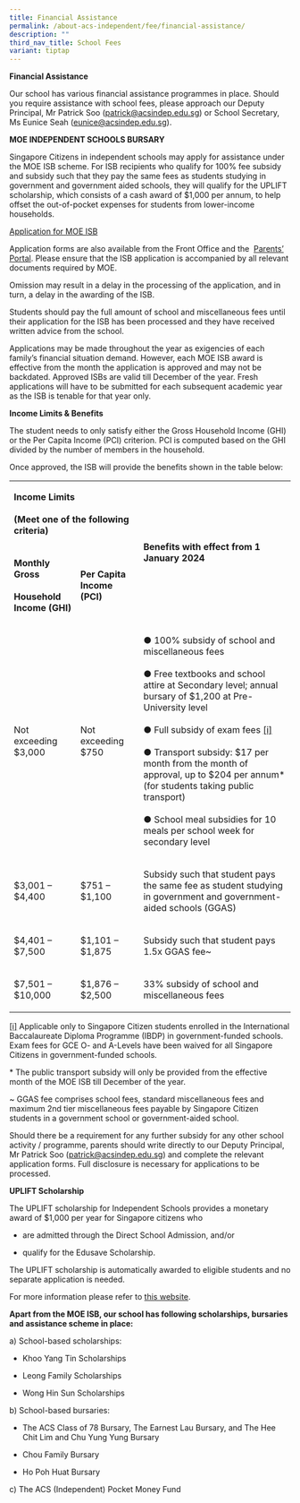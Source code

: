 ```yaml
---
title: Financial Assistance
permalink: /about-acs-independent/fee/financial-assistance/
description: ""
third_nav_title: School Fees
variant: tiptap
---
```

<p><strong>Financial Assistance</strong>
</p>
<p>Our school has various financial assistance programmes in place. Should
you require assistance with school fees, please approach our Deputy Principal,
Mr Patrick Soo (<a href="mailto:patrick@acsindep.edu.sg" rel="noopener noreferrer nofollow" target="_blank">patrick@acsindep.edu.sg</a>)
or School Secretary, Ms Eunice Seah (<a href="mailto:eunice@acsindep.edu.sg" rel="noopener noreferrer nofollow" target="_blank">eunice@acsindep.edu.sg</a>).</p>
<p><strong>MOE INDEPENDENT SCHOOLS BURSARY</strong>
</p>
<p>Singapore Citizens in independent schools may apply for assistance under
the MOE ISB scheme. For ISB recipients who qualify for 100% fee subsidy
and subsidy such that they pay the same fees as students studying in government
and government aided schools, they will qualify for the UPLIFT scholarship,
which consists of a cash award of $1,000 per annum, to help offset the
out-of-pocket expenses for students from lower-income households.</p>
<p><a href="/files/MOE_ISB_Application_Form_2025.pdf" rel="noopener nofollow" target="_blank">Application for MOE ISB</a>
</p>
<p>Application forms are also available from the Front Office and the&nbsp;
<a href="https://lms.acsindep.edu.sg/ACSIndep/login.aspx?type=parents" rel="noopener noreferrer nofollow" target="_blank">Parents’ Portal</a>. Please ensure that the ISB application is accompanied
by all relevant documents required by MOE.</p>
<p>Omission may result in a delay in the processing of the application, and
in turn, a delay in the awarding of the ISB.</p>
<p>Students should pay the full amount of school and miscellaneous fees until
their application for the ISB has been processed and they have received
written advice from the school.</p>
<p>Applications may be made throughout the year as exigencies of each family’s
financial situation demand. However, each MOE ISB award is effective from
the month the application is approved and may not be backdated. Approved
ISBs are valid till December of the year. Fresh applications will have
to be submitted for each subsequent academic year as the ISB is tenable
for that year only.</p>
<p><strong>Income Limits &amp; Benefits</strong>
</p>
<p>The student needs to only satisfy either the Gross Household Income (GHI)
or the Per Capita Income (PCI) criterion. PCI is computed based on the
GHI divided by the number of members in the household.</p>
<p>Once approved, the ISB will provide the benefits shown in the table below:</p>
<table style="minWidth: 75px">
<colgroup>
<col>
<col>
<col>
</colgroup>
<tbody>
<tr>
<td rowspan="1" colspan="2">
<p><strong>Income Limits</strong>
<br>
<br><strong>(Meet one of the following criteria)</strong>
</p>
</td>
<td rowspan="2" colspan="1">
<p><strong>Benefits with effect from 1 January 2024</strong>
</p>
</td>
</tr>
<tr>
<td rowspan="1" colspan="1">
<p><strong>Monthly Gross</strong>
<br>
<br><strong>Household Income (GHI)</strong>
</p>
<p></p>
</td>
<td rowspan="1" colspan="1">
<p><strong>Per Capita Income (PCI)</strong>
</p>
</td>
</tr>
<tr>
<td rowspan="1" colspan="1">
<p>Not exceeding $3,000</p>
</td>
<td rowspan="1" colspan="1">
<p>Not exceeding $750</p>
</td>
<td rowspan="1" colspan="1">
<p>● 100% subsidy of school and miscellaneous fees
<br>
<br>● Free textbooks and school attire at Secondary level; annual bursary
of $1,200 at Pre-University level
<br>
<br>● Full subsidy of exam fees&nbsp;<a href="https://www.acsindep.moe.edu.sg/about-acs-independent/fee/financial-assistance/#_edn1" rel="noopener noreferrer nofollow" target="_blank">[i]</a>
<br>
<br>● Transport subsidy: $17 per month from the month of approval, up to $204
per annum* (for students taking public transport)
<br>
<br>● School meal subsidies for 10 meals per school week for secondary level</p>
</td>
</tr>
<tr>
<td rowspan="1" colspan="1">
<p>$3,001 – $4,400</p>
</td>
<td rowspan="1" colspan="1">
<p>$751 – $1,100</p>
</td>
<td rowspan="1" colspan="1">
<p>Subsidy such that student pays the same fee as student studying in government
and government-aided schools (GGAS)</p>
</td>
</tr>
<tr>
<td rowspan="1" colspan="1">
<p>$4,401 – $7,500</p>
</td>
<td rowspan="1" colspan="1">
<p>$1,101 – $1,875</p>
</td>
<td rowspan="1" colspan="1">
<p>Subsidy such that student pays 1.5x GGAS fee~</p>
</td>
</tr>
<tr>
<td rowspan="1" colspan="1">
<p>$7,501 – $10,000</p>
</td>
<td rowspan="1" colspan="1">
<p>$1,876 – $2,500</p>
</td>
<td rowspan="1" colspan="1">
<p>33% subsidy of school and miscellaneous fees</p>
</td>
</tr>
</tbody>
</table>
<p><a href="https://www.acsindep.moe.edu.sg/about-acs-independent/fee/financial-assistance/#_ednref1" rel="noopener noreferrer nofollow" target="_blank">[i]</a>&nbsp;Applicable
only to Singapore Citizen students enrolled in the International Baccalaureate
Diploma Programme (IBDP) in government-funded schools. Exam fees for GCE
O- and A-Levels have been waived for all Singapore Citizens in government-funded
schools.</p>
<p>* The public transport subsidy will only be provided from the effective
month of the MOE ISB till December of the year.</p>
<p>~ GGAS fee comprises school fees, standard miscellaneous fees and maximum
2nd tier miscellaneous fees payable by Singapore Citizen students in a
government school or government-aided school.</p>
<p>Should there be a requirement for any further subsidy for any other school
activity / programme, parents should write directly to our Deputy Principal,
Mr Patrick Soo (<a href="mailto:patrick@acsindep.edu.sg" rel="noopener noreferrer nofollow" target="_blank">patrick@acsindep.edu.sg</a>)
and complete the relevant application forms. Full disclosure is necessary
for applications to be processed.</p>
<p><strong>UPLIFT Scholarship</strong>
</p>
<p>The UPLIFT scholarship for Independent Schools provides a monetary award
of $1,000 per year for Singapore citizens who</p>
<ul data-tight="true" class="tight">
<li>
<p>are admitted through the Direct School Admission, and/or</p>
</li>
<li>
<p>qualify for the Edusave Scholarship.</p>
</li>
</ul>
<p>The UPLIFT scholarship is automatically awarded to eligible students and
no separate application is needed.</p>
<p>For more information please refer to <a href="https://www.moe.gov.sg/financial-matters/awards-scholarships/uplift-scholarships" rel="noopener noreferrer nofollow" target="_blank">this website</a>.</p>
<p><strong>Apart from the MOE ISB, our school has following scholarships, bursaries and assistance scheme in place:</strong>&nbsp;</p>
<p>a) School-based scholarships:</p>
<ul data-tight="true" class="tight">
<li>
<p>Khoo Yang Tin Scholarships</p>
</li>
<li>
<p>Leong Family Scholarships</p>
</li>
<li>
<p>Wong Hin Sun Scholarships</p>
</li>
</ul>
<p>b) School-based bursaries:</p>
<ul data-tight="true" class="tight">
<li>
<p>The ACS Class of 78 Bursary, The Earnest Lau Bursary, and The Hee Chit
Lim and Chu Yung Yung Bursary</p>
</li>
<li>
<p>Chou Family Bursary</p>
</li>
<li>
<p>Ho Poh Huat Bursary</p>
</li>
</ul>
<p>c) The ACS (Independent) Pocket Money Fund</p>